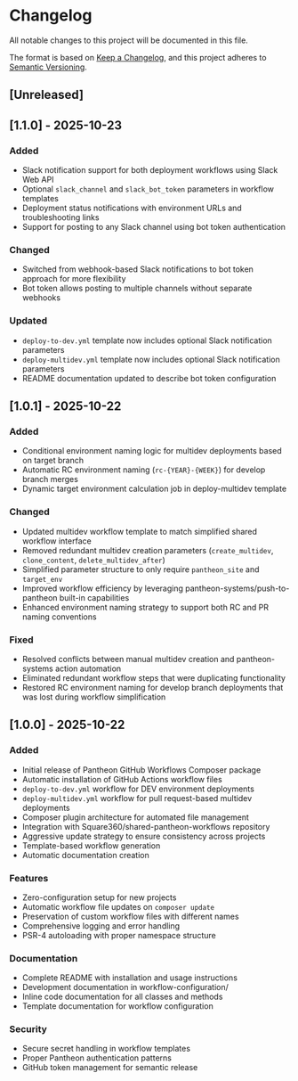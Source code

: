 # Changelog

All notable changes to this project will be documented in this file.

The format is based on [Keep a Changelog](https://keepachangelog.com/en/1.0.0/),
and this project adheres to [Semantic Versioning](https://semver.org/spec/v2.0.0.html).

## [Unreleased]

## [1.1.0] - 2025-10-23

### Added

- Slack notification support for both deployment workflows using Slack Web API
- Optional `slack_channel` and `slack_bot_token` parameters in workflow templates
- Deployment status notifications with environment URLs and troubleshooting links
- Support for posting to any Slack channel using bot token authentication

### Changed

- Switched from webhook-based Slack notifications to bot token approach for more flexibility
- Bot token allows posting to multiple channels without separate webhooks

### Updated

- `deploy-to-dev.yml` template now includes optional Slack notification parameters
- `deploy-multidev.yml` template now includes optional Slack notification parameters
- README documentation updated to describe bot token configuration

## [1.0.1] - 2025-10-22

### Added

- Conditional environment naming logic for multidev deployments based on target branch
- Automatic RC environment naming (`rc-{YEAR}-{WEEK}`) for develop branch merges
- Dynamic target environment calculation job in deploy-multidev template

### Changed

- Updated multidev workflow template to match simplified shared workflow interface
- Removed redundant multidev creation parameters (`create_multidev`, `clone_content`, `delete_multidev_after`)
- Simplified parameter structure to only require `pantheon_site` and `target_env`
- Improved workflow efficiency by leveraging pantheon-systems/push-to-pantheon built-in capabilities
- Enhanced environment naming strategy to support both RC and PR naming conventions

### Fixed

- Resolved conflicts between manual multidev creation and pantheon-systems action automation
- Eliminated redundant workflow steps that were duplicating functionality
- Restored RC environment naming for develop branch deployments that was lost during workflow simplification

## [1.0.0] - 2025-10-22

### Added

- Initial release of Pantheon GitHub Workflows Composer package
- Automatic installation of GitHub Actions workflow files
- `deploy-to-dev.yml` workflow for DEV environment deployments
- `deploy-multidev.yml` workflow for pull request-based multidev deployments
- Composer plugin architecture for automated file management
- Integration with Square360/shared-pantheon-workflows repository
- Aggressive update strategy to ensure consistency across projects
- Template-based workflow generation
- Automatic documentation creation

### Features

- Zero-configuration setup for new projects
- Automatic workflow file updates on `composer update`
- Preservation of custom workflow files with different names
- Comprehensive logging and error handling
- PSR-4 autoloading with proper namespace structure

### Documentation

- Complete README with installation and usage instructions
- Development documentation in workflow-configuration/
- Inline code documentation for all classes and methods
- Template documentation for workflow configuration

### Security

- Secure secret handling in workflow templates
- Proper Pantheon authentication patterns
- GitHub token management for semantic release
